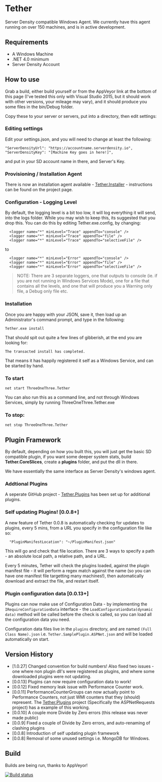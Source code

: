 # Tether
Server Density compatible Windows Agent. We currently have this agent running on over 150 machines, and is in active development.

## Requirements

- A Windows Machine
- .NET 4.0 minimum
- Server Density Account

## How to use

Grab a build, either build yourself or from the AppVeyor link at the bottom of this page (I've tested this only with Visual Studio 2015, but it should work with other versions, your mileage may vary), and it should produce you some files in the bin/Debug folder. 

Copy these to your server or servers, put into a directory, then edit settings: 

### Editing settings

Edit your settings.json, and you will need to change at least the following:

    "ServerDensityUrl": "https://accountname.serverdensity.io",
    "ServerDensityKey": "[Machine Key goes in here!]",

and put in your SD account name in there, and Server's Key.

### Provisioning / Installation Agent

There is now an installation agent available - [Tether.Installer](https://github.com/surgicalcoder/tether.installer) - instructions can be found on the project page.

### Configuration - Logging Level

By default, the logging level is a bit too low, it will log everything it will send, into the logs folder. While you may wish to keep this, its suggested that you drop this. You can do this by editing Tether.exe.config, by changing:

      <logger name="*" minLevel="Trace" appendTo="console" />
      <logger name="*" minLevel="Trace" appendTo="file" />
      <logger name="*" minLevel="Trace" appendTo="selectiveFile" />

to

      <logger name="*" minLevel="Error" appendTo="console" />
      <logger name="*" minLevel="Error" appendTo="file" />
      <logger name="*" minLevel="Error" appendTo="selectiveFile" />

> NOTE: There are 3 separate loggers, one  that outputs to console (ie. if you are not running in Windows Services Mode), one for a file that contains all the levels, and one that will produce you a Warning only file, a Debug only file etc.

### Installation

Once you are happy with your JSON, save it, then load up an Administrator's command prompt, and type in the following:

    Tether.exe install

That should spit out quite a few lines of gibberish, at the end you are looking for:

	The transacted install has completed.

That means it has happily registered it self as a Windows Service, and can be started by hand.

### To start

	net start ThreeOneThree.Tether

You can also run this as a command line, and not through Windows Services, simply by running ThreeOneThree.Tether.exe

### To stop:

	net stop ThreeOneThree.Tether

## Plugin Framework

By default, depending on how you built this, you will just get the basic SD compatible plugin, if you want some deeper system stats, build **Tether.CoreSlices**, create a **plugins** folder, and put the dll in there.

We have essentially the same interface as Server Density's windows agent. 

### Addtional Plugins

A seperate GitHub project - [Tether.Plugins](https://github.com/surgicalcoder/Tether.Plugins) has been set up for additional plugins.

### Self updating Plugins! [0.0.8+]

A new feature of Tether 0.0.8 is automatically checking for updates to plugins, every 5 mins, from a URL you specify in the configuration file like so:

      "PluginManifestLocation": "~/PluginManifest.json"
      
This will go and check that file location. There are 3 ways to specify a path - an absolute local path, a relative path, and a URL.

Every 5 minutes, Tether will check the plugins loaded, against the plugin manifest file - it will perform a regex match against the name (so you can have one manifest file targetting many machines!), then automatically download and extract the file, and restart itself.

### Plugin configuration data [0.0.13+]

Plugins can now make use of Configuration Data - by implementing the `IRequireConfigurationData` interface - the `LoadConfigurationData(dynamic data)` method will be called before the check is called, so you can load all the configuration data you need.

Configuration data files live in the `plugins` directory, and are named `(Full Class Name).json` i.e. `Tether.SamplePlugin.ASPNet.json` and will be loaded automatically on start. 

## Version History

* [1.0.27] Changed convention for build numbers! Also fixed two issues - one where non plugin dll's were registered as plugins, and where some downloaded plugins were not updating.
* [0.0.13] Plugins can now require configuration data to work!
* [0.0.12] Fixed memory leak issue with Performance Counter work.
* [0.0.11] PerformanceCounterGroups can now actually point to Performance Counters, not just WMI counters that they (should) represent. The [Tether.Plugins](https://github.com/surgicalcoder/Tether.Plugins) project (Specifically the ASPNetRequests project) has a example of this working.
* [0.0.10] A couple more Divide by Zero errors (this release was never made public)
* [0.0.9] Fixed a couple of Divide by Zero errors, and auto-renaming of clashing plugins
* [0.0.8] Introduction of self updating plugin framework
* [0.0.8] Removal of some unused settings i.e. MongoDB for Windows.

## Build
Builds are being run, thanks to AppVeyor!

[![Build status](https://ci.appveyor.com/api/projects/status/0a6937115b1hwdtv?svg=true)](https://ci.appveyor.com/project/surgicalcoder/tether)
